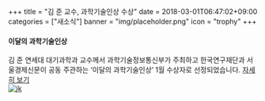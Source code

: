 +++
title = "김 준 교수, 과학기술인상 수상"
date = 2018-03-01T06:47:02+09:00
categories = ["새소식"]
banner = "img/placeholder.png"
icon = "trophy"
+++

<!--more-->

####  이달의 과학기술인상
김 준 연세대 대기과학과 교수께서 과학기술정보통신부가 주최하고 한국연구재단과 서울경제신문이 공동 주관하는 ‘이달의 과학기술인상’ 1월 수상자로 선정되었습니다.
[자세히 보기](http://sci.sedaily.com/Winner#252)
<br>
[![jk](/img/carousel/jkim.jpg)](/people/jhoonkim)
</div>

